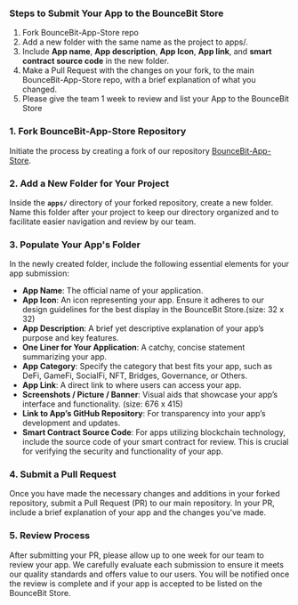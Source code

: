 ### **Steps to Submit Your App to the BounceBit Store**

1. Fork BounceBit-App-Store repo
2. Add a new folder with the same name as the project to apps/.
3. Include **App name**, **App description**, **App Icon**, **App link**, and **smart contract source code** in the new folder. 
4. Make a Pull Request with the changes on your fork, to the main BounceBit-App-Store repo, with a brief explanation of what you changed.
5. Please give the team 1 week to review and list your App to the BounceBit Store

### 1. Fork BounceBit-App-Store Repository

Initiate the process by creating a fork of our repository [BounceBit-App-Store](https://github.com/BounceBit-Labs/BounceBit-App-Store). 

### 2. Add a New Folder for Your Project

Inside the **`apps/`** directory of your forked repository, create a new folder. Name this folder after your project to keep our directory organized and to facilitate easier navigation and review by our team.

### 3. Populate Your App's Folder

In the newly created folder, include the following essential elements for your app submission:

- **App Name**: The official name of your application.
- **App Icon**: An icon representing your app. Ensure it adheres to our design guidelines for the best display in the BounceBit Store.(size: 32 x 32)
- **App Description**: A brief yet descriptive explanation of your app’s purpose and key features.
- **One Liner for Your Application**: A catchy, concise statement summarizing your app.
- **App Category**: Specify the category that best fits your app, such as DeFi, GameFi, SocialFi, NFT, Bridges, Governance, or Others.
- **App Link**: A direct link to where users can access your app.
- **Screenshots / Picture / Banner**: Visual aids that showcase your app’s interface and functionality. (size: 676 x 415)
- **Link to App’s GitHub Repository**: For transparency into your app’s development and updates.
- **Smart Contract Source Code**: For apps utilizing blockchain technology, include the source code of your smart contract for review. This is crucial for verifying the security and functionality of your app.


### 4. Submit a Pull Request

Once you have made the necessary changes and additions in your forked repository, submit a Pull Request (PR) to our main repository. In your PR, include a brief explanation of your app and the changes you've made. 

### 5. Review Process

After submitting your PR, please allow up to one week for our team to review your app. We carefully evaluate each submission to ensure it meets our quality standards and offers value to our users. You will be notified once the review is complete and if your app is accepted to be listed on the BounceBit Store.